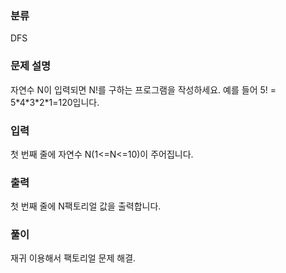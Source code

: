 ### 분류

DFS

### 문제 설명

<p>
자연수 N이 입력되면 N!를 구하는 프로그램을 작성하세요.
예를 들어 5! = 5*4*3*2*1=120입니다.

</p>


### 입력

 <p> 첫 번째 줄에 자연수 N(1<=N<=10)이 주어집니다.</p>

### 출력

 <p>첫 번째 줄에 N팩토리얼 값을 출력합니다.</p>

### 풀이 

<p>
재귀 이용해서 팩토리얼 문제 해결.

</p>
